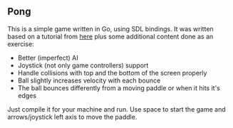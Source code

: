 ## Pong

This is a simple game written in Go, using SDL bindings.
It was written based on a tutorial from [here](https://youtu.be/IR5lSa_78uk) plus some additional content done as an exercise:
- Better (imperfect) AI
- Joystick (not only game controllers) support
- Handle collisions with top and the bottom of the screen properly
- Ball slightly increases velocity with each bounce
- The ball bounces differently from a moving paddle or when it hits it's edges

Just compile it for your machine and run. Use space to start the game and arrows/joystick left axis to move the paddle.